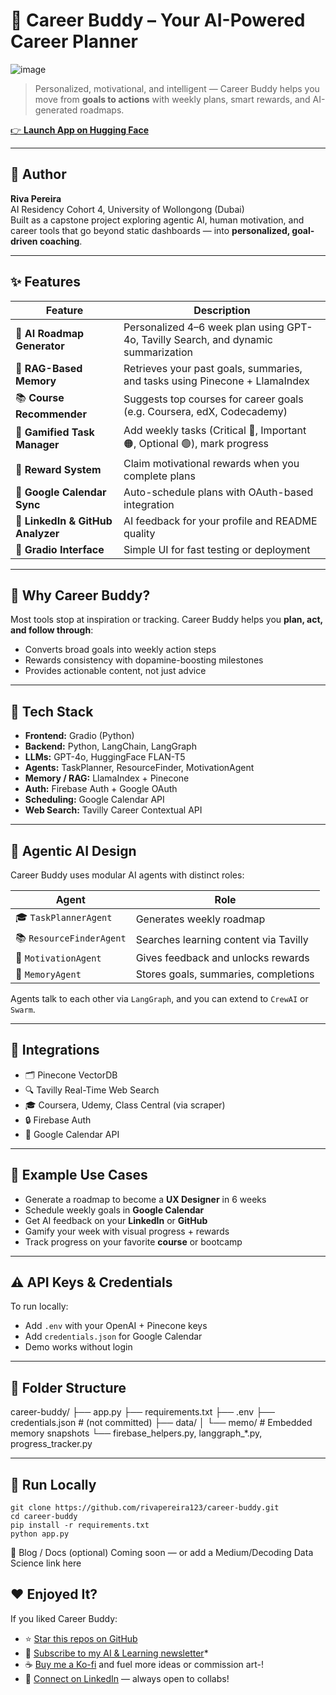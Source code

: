 # 🚀 Career Buddy – Your AI-Powered Career Planner

![image](https://github.com/user-attachments/assets/5692550d-2c0b-478c-a9f5-259fbf7270e2)


> Personalized, motivational, and intelligent — Career Buddy helps you move from **goals to actions** with weekly plans, smart rewards, and AI-generated roadmaps.

[👉 **Launch App on Hugging Face**](https://huggingface.co/spaces/rivapereira123/career-buddy)

---

## 📍 Author

**Riva Pereira**  
AI Residency Cohort 4, University of Wollongong (Dubai)  
Built as a capstone project exploring agentic AI, human motivation, and career tools that go beyond static dashboards — into **personalized, goal-driven coaching**.

---

## ✨ Features

| Feature | Description |
|--------|-------------|
| 🧠 **AI Roadmap Generator** | Personalized 4–6 week plan using GPT-4o, Tavilly Search, and dynamic summarization |
| 🔁 **RAG-Based Memory** | Retrieves your past goals, summaries, and tasks using Pinecone + LlamaIndex |
| 📚 **Course Recommender** | Suggests top courses for career goals (e.g. Coursera, edX, Codecademy) |
| 🎯 **Gamified Task Manager** | Add weekly tasks (Critical 🔴, Important 🟠, Optional 🟢), mark progress |
| 🎁 **Reward System** | Claim motivational rewards when you complete plans |
| 📅 **Google Calendar Sync** | Auto-schedule plans with OAuth-based integration |
| 👥 **LinkedIn & GitHub Analyzer** | AI feedback for your profile and README quality |
| 🧪 **Gradio Interface** | Simple UI for fast testing or deployment |

---

## 🙋 Why Career Buddy?

Most tools stop at inspiration or tracking. Career Buddy helps you **plan, act, and follow through**:

- Converts broad goals into weekly action steps
- Rewards consistency with dopamine-boosting milestones
- Provides actionable content, not just advice

---

## 🧠 Tech Stack

- **Frontend:** Gradio (Python)
- **Backend:** Python, LangChain, LangGraph
- **LLMs:** GPT-4o, HuggingFace FLAN-T5
- **Agents:** TaskPlanner, ResourceFinder, MotivationAgent
- **Memory / RAG:** LlamaIndex + Pinecone
- **Auth:** Firebase Auth + Google OAuth
- **Scheduling:** Google Calendar API
- **Web Search:** Tavilly Career Contextual API

---

## 🧩 Agentic AI Design

Career Buddy uses modular AI agents with distinct roles:

| Agent | Role |
|-------|------|
| 🎓 `TaskPlannerAgent` | Generates weekly roadmap |
| 📚 `ResourceFinderAgent` | Searches learning content via Tavilly |
| 💬 `MotivationAgent` | Gives feedback and unlocks rewards |
| 🧠 `MemoryAgent` | Stores goals, summaries, completions |

Agents talk to each other via `LangGraph`, and you can extend to `CrewAI` or `Swarm`.

---

## 🔗 Integrations

- 🗂 Pinecone VectorDB
- 🔍 Tavilly Real-Time Web Search
- 🎓 Coursera, Udemy, Class Central (via scraper)
- 🔒 Firebase Auth
- 📅 Google Calendar API

---

## 🧠 Example Use Cases

- Generate a roadmap to become a **UX Designer** in 6 weeks  
- Schedule weekly goals in **Google Calendar**  
- Get AI feedback on your **LinkedIn** or **GitHub**  
- Gamify your week with visual progress + rewards  
- Track progress on your favorite **course** or bootcamp

---

## ⚠️ API Keys & Credentials

To run locally:
- Add `.env` with your OpenAI + Pinecone keys
- Add `credentials.json` for Google Calendar
- Demo works without login

---

## 📂 Folder Structure

career-buddy/
├── app.py
├── requirements.txt
├── .env
├── credentials.json # (not committed)
├── data/
│ └── memo/ # Embedded memory snapshots
└── firebase_helpers.py, langgraph_*.py, progress_tracker.py

---

## 🧪 Run Locally

```
git clone https://github.com/rivapereira123/career-buddy.git
cd career-buddy
pip install -r requirements.txt
python app.py  
```

📰 Blog / Docs (optional)
Coming soon — or add a Medium/Decoding Data Science link here

## ❤️ Enjoyed It?

If you liked Career Buddy:

- ⭐ [Star this repos on GitHub](https://github.com/rivapereira123/career-buddy)
- 📰 [Subscribe to my AI & Learning newsletter](https://www.linkedin.com/pulse/between-coffee-code-issue-1-just-surviving-why-small-wins-pereira-nklkf)*
- ☕ [Buy me a Ko-fi](https://ko-fi.com/your-kofi-name) and fuel more ideas or commission art-!
- 💼 [Connect on LinkedIn](https://linkedin.com/in/riva-pereira/) — always open to collabs!

